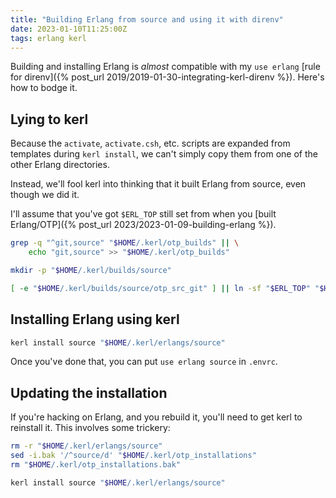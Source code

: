 ```yaml
---
title: "Building Erlang from source and using it with direnv"
date: 2023-01-10T11:25:00Z
tags: erlang kerl
---
```


Building and installing Erlang is _almost_ compatible with my `use erlang` [rule for direnv]({% post_url 2019/2019-01-30-integrating-kerl-direnv %}). Here's how to bodge it.

## Lying to kerl

Because the `activate`, `activate.csh`, etc. scripts are expanded from templates during `kerl install`, we can't simply copy them from one of the other Erlang directories.

Instead, we'll fool kerl into thinking that it built Erlang from source, even though we did it.

I'll assume that you've got `$ERL_TOP` still set from when you [built Erlang/OTP]({% post_url 2023/2023-01-09-building-erlang %}).

```sh
grep -q "^git,source" "$HOME/.kerl/otp_builds" || \
    echo "git,source" >> "$HOME/.kerl/otp_builds"

mkdir -p "$HOME/.kerl/builds/source"

[ -e "$HOME/.kerl/builds/source/otp_src_git" ] || ln -sf "$ERL_TOP" "$HOME/.kerl/builds/source/otp_src_git"
```

## Installing Erlang using kerl

```sh
kerl install source "$HOME/.kerl/erlangs/source"
```

Once you've done that, you can put `use erlang source` in `.envrc`.

## Updating the installation

If you're hacking on Erlang, and you rebuild it, you'll need to get kerl to reinstall it. This involves some trickery:

```sh
rm -r "$HOME/.kerl/erlangs/source"
sed -i.bak '/^source/d' "$HOME/.kerl/otp_installations"
rm "$HOME/.kerl/otp_installations.bak"

kerl install source "$HOME/.kerl/erlangs/source"
```
